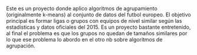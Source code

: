 Este es un proyecto donde aplico algoritmos de agrupamiento (originalmente k-means) al conjunto de datos del futbol europeo. El objetivo principal es formar ligas o grupos 
con equipos de nivel similar según las estadísticas y datos oficiales del 2015. Es un proyecto bastante entretenido, al final el problema es que los grupos no quedan de tamaños similares por lo que ese problema lo abordo en el otro nb sobre algoritmos de agrupación.
